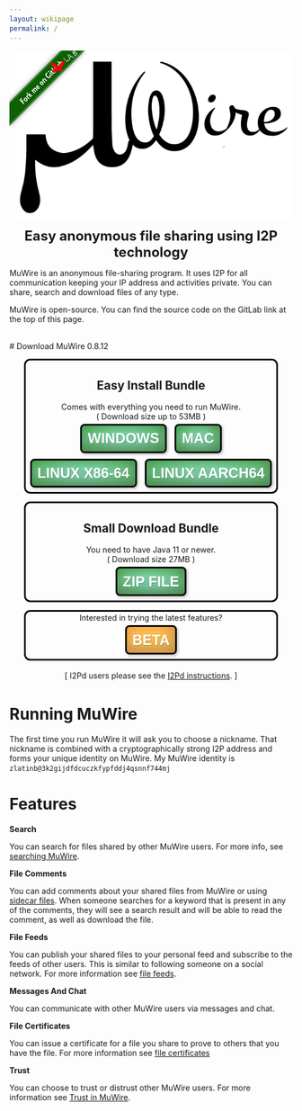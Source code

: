 ```yaml
---
layout: wikipage
permalink: /
---
```


<div class="logoAndForkMe">
    <span class="forkme">
        <a href="http://git.idk.i2p/zlatinb/muwire"><img width="149" height="149" src="/forkme.png" class="attachment-full size-full" alt="Fork me on GitLab" data-recalc-dims="1"></a>
    </span>
    <span class="logo">
    <img src="MuWire.png"/><br/>
        <center><p><b><font size="+2">Easy anonymous file sharing  using I2P technology</font></b></p></center>
    </span>
</div>

<style>
div.logoAndForkMe {
    position: relative;
}
span.forkme {
    float:left;
    position:absolute;
}
div.mucats {
    display: inline-block;
    text-align: center;
    padding: 0.3em;
}

div#all-downloads-container {
  display: inline-block;
}
div.download-container {
  display: block;
  border: 0.25em solid black;
  border-radius: .8em;
  margin : 1em;
  padding : 0.2em;
}

a.get-muwire {
   display: inline-block;
  top: 50%;
  padding: .4em;
  margin: .2em;
  line-height: 1em;
  font-size: 1.8em;
  color: white;
  font-family: Arial, Helvetica, sans-serif;
  font-weight: bold;
  text-transform: uppercase;
  text-decoration: none;
  text-align: center;
  //background: green;
  background-image : radial-gradient(#3fb97a 30%, green);
  border-radius: .3em;
  text-shadow: 1px 1px 1px rgba(0,0,0,.2);
  box-shadow: 2px 2px 4px rgba(0, 0, 0, 0.3), 1em 3em 2em 0.5em rgba(255, 255, 255, 0.3) inset, inset -.2em -.5em 1em -0em rgba(0,0,0,.3);
  border : 3px solid black;
}
a.get-muwire:hover {
  color: #333333
}

a.get-beta {
   display: inline-block;
  top: 50%;
  padding: .4em;
  margin: .2em;
  line-height: 1em;
  font-size: 1.8em;
  color: white;
  font-family: Arial, Helvetica, sans-serif;
  font-weight: bold;
  text-transform: uppercase;
  text-decoration: none;
  text-align: center;
  //background: green;
  background-image : radial-gradient(orange 30%, darkorange);
  border-radius: .3em;
  text-shadow: 1px 1px 1px rgba(0,0,0,.2);
  box-shadow: 2px 2px 4px rgba(0, 0, 0, 0.3), 1em 3em 2em 0.5em rgba(255, 255, 255, 0.3) inset, inset -.2em -.5em 1em -0em rgba(0,0,0,.3);
  border : 3px solid black;
}
a.get-beta:hover {
  color: #333333
}

a.plugin {
   display: inline-block;
  top: 50%;
  padding: .4em;
  margin: .2em;
  line-height: 1em;
  font-size: 1.4em;
  color: white;
  font-family: Arial, Helvetica, sans-serif;
  font-weight: bold;
  text-transform: uppercase;
  text-decoration: none;
  text-align: center;
  //background: green;
  background-image : radial-gradient(blue 30%, darkblue);
  border-radius: .3em;
  text-shadow: 1px 1px 1px rgba(0,0,0,.2);
  box-shadow: 2px 2px 4px rgba(0, 0, 0, 0.3), 1em 3em 2em 0.5em rgba(255, 255, 255, 0.3) inset, inset -.2em -.5em 1em -0em rgba(0,0,0,.3);
  border : 3px solid black;
}
a.plugin:hover {
  color: #333333
}

</style>

MuWire is an anonymous file-sharing program.  It uses I2P for all communication keeping your IP address and activities private.  You can share, search and download files of any type.

MuWire is open-source.  You can find the source code on the GitLab link at the top of this page.

<!--
<div class="mucats"><a href="http://mucats.i2p"><img src="/mucats.png" width="80" height="80"/></a><b>NEW</b> Try out the <a href="http://mucats.i2p">MuCats</a> site where you can find and publish files shared with MuWire.</div>
-->

<br/>
# Download MuWire 0.8.12

<center>
<div id="all-downloads-container">
<div class="download-container">
<h2>Easy Install Bundle</h2>
Comes with everything you need to run MuWire.<br/>
( Download size up to 53MB )<br/>
<a class="get-muwire" href="/downloads/MuWire-0.8.12.exe">Windows</a>
<a class="get-muwire" href="/downloads/MuWire-0.8.12.dmg">Mac</a>
<br/>
<a class="get-muwire" href="/downloads/MuWire-0.8.12.AppImage">Linux x86-64</a>
<a class="get-muwire" href="/downloads/MuWire-aarch64-0.8.12.AppImage">Linux AARCH64</a>
</div>
<div class="download-container">
<h2>Small Download Bundle</h2>
You need to have Java 11 or newer.<br/>
( Download size 27MB )<br/>
<a class="get-muwire" href="/downloads/MuWire-0.8.12.zip">ZIP File</a>
</div>
<div class="download-container">
Interested in trying the latest features?<br/>
<a class="get-beta" href="/beta.html">BETA</a>
</div>
<div class="mucats">
[ I2Pd users please see the <a href="/i2pd.html">I2Pd instructions</a>. ]
</div>
</div>
</center>


# Running MuWire

The first time you run MuWire it will ask you to choose a nickname.  That nickname is combined with a cryptographically strong I2P address and forms your unique identity on MuWire.  My MuWire identity is `zlatinb@3k2gijdfdcuczkfypfddj4qsnnf744mj`

# Features
**Search**

You can search for files shared by other MuWire users. For more info, see <a href="/search-phrases.html">searching MuWire</a>. 


**File Comments**

You can add comments about your shared files from MuWire or using <a href="/sidecar-files.html">sidecar files</a>.  When someone searches for a keyword that is present in any of the comments, they will see a search result and will be able to read the comment, as well as download the file.

**File Feeds**

You can publish your shared files to your personal feed and subscribe to the feeds of other users.  This is similar to following someone on a social network.  For more information see <a href="/file-feeds.html">file feeds</a>.

**Messages And Chat**

You can communicate with other MuWire users via messages and chat.  

**File Certificates**

You can issue a certificate for a file you share to prove to others that you have the file.  For more information see <a href="/file-certificates.html">file certificates</a>

**Trust**

You can choose to trust or distrust other MuWire users.  For more information see <a href="/trust.html">Trust in MuWire</a>.


